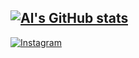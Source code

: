 ## [![Al's GitHub stats](https://github-readme-stats.vercel.app/api?username=jeepmonkey)](https://github.com/anuraghazra/github-readme-stats)
[![Instagram](https://skillicons.dev/icons?i=instagram)](https://www.instagram.com/jeepmonkey/)
